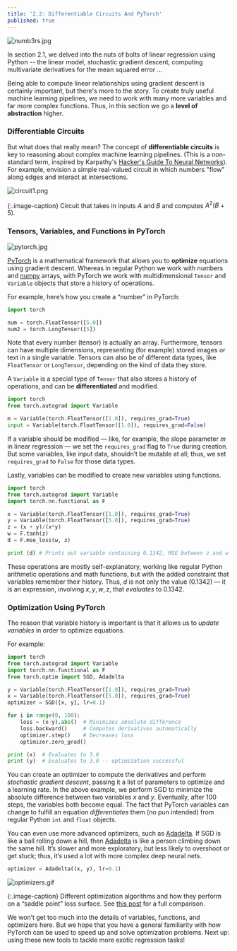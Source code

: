 ```yaml
---
title: '2.2: Differentiable Circuits And PyTorch'
published: true
---
```


![numb3rs.jpg]({{site.baseurl}}/media/numb3rs.jpg)

In section 2.1, we delved into the nuts of bolts of linear regression using Python -- the linear model, stochastic gradient descent, computing multivariate derivatives for the mean squared error ... 

Being able to compute linear relationships using gradient descent is certainly important, but there's more to the story. To create truly useful machine learning pipelines, we need to work with
many more variables and far more complex functions. Thus, in this section we go a **level of abstraction** higher.

### Differentiable Circuits

But what does that really mean? The concept of **differentiable circuits** is key to reasoning about complex machine learning pipelines. (This is a non-standard term, inspired by Karpathy's [Hacker's Guide To Neural Networks](http://karpathy.github.io/neuralnets/)). For example, envision a simple real-valued circuit in which numbers "flow" along edges and interact at intersections.

![circuit1.png]({{site.baseurl}}/media/circuit1.png)

{:.image-caption}
Circuit that takes in inputs $A$ and $B$ and computes $A^2(B + 5)$.







### Tensors, Variables, and Functions in PyTorch

![pytorch.jpg]({{site.baseurl}}/media/pytorch.jpg)

[PyTorch](http://pytorch.org/) is a mathematical framework that allows you to
**optimize** equations using gradient descent. Whereas in regular Python we work
with numbers and [numpy](http://www.numpy.org/) arrays, with PyTorch we work
with multidimensional `Tensor` and `Variable` objects that store a history of
operations.

For example, here’s how you create a “number” in PyTorch:

~~~ python
import torch

num = torch.FloatTensor([5.0])
num2 = torch.LongTensor([5])
~~~

Note that every number \(tensor\) is actually an array. Furthermore, tensors can
have multiple dimensions, representing \(for example\) stored images or text in a
single variable. Tensors can also be of different data types, like `FloatTensor` or
`LongTensor`, depending on the kind of data they store.

A `Variable` is a special type of `Tensor` that also stores a history of operations,
and can be **differentiated** and modified.

~~~ python
import torch
from torch.autograd import Variable

m = Variable(torch.FloatTensor([1.0]), requires_grad=True)
input = Variable(torch.FloatTensor([1.0]), requires_grad=False)
~~~

If a variable should be modified — like, for example, the slope parameter $m$ in
linear regression — we set the `requires_grad` flag to `True` during creation.
But some variables, like input data, shouldn’t be mutable at all; thus, we
set `requires_grad` to `False` for those data types.

Lastly, variables can be modified to create new variables using functions.

~~~ python
import torch
from torch.autograd import Variable
import torch.nn.functional as F

x = Variable(torch.FloatTensor([1.0]), requires_grad=True)
y = Variable(torch.FloatTensor([5.0]), requires_grad=True)
z = (x + y)/(x*y)
w = F.tanh(z)
d = F.mse_loss(w, z)

print (d) # Prints out variable containing 0.1342, MSE between z and w
~~~

These operations are mostly self-explanatory,
working like regular Python arithmetic operations and math functions, but
with the added constraint that variables remember their history. Thus, $d$ is
not only the value ($0.1342$) — it is an expression, involving $x, y, w, z$,
that *evaluates* to $0.1342$.

### Optimization Using PyTorch

The reason that variable history is important is that it allows us to *update
variables* in order to optimize equations.

For example:

~~~ python
import torch
from torch.autograd import Variable
import torch.nn.functional as F
from torch.optim import SGD, Adadelta

y = Variable(torch.FloatTensor([1.0]), requires_grad=True)
x = Variable(torch.FloatTensor([5.0]), requires_grad=True)
optimizer = SGD([x, y], lr=0.1)

for i in range(0, 100):
	loss = (x-y).abs()	# Minimizes absolute difference
	loss.backward()		# Computes derivatives automatically
	optimizer.step()	# Decreases loss
	optimizer.zero_grad()

print (x)  # Evaluates to 3.0
print (y)  # Evaluates to 3.0 -- optimization successful
~~~

You can create an optimizer to compute the derivatives and perform *stochastic
gradient descent*, passing it a list of parameters to optimize and a learning
rate. In the above example, we perform SGD to minimize the absolute difference
between two variables *x* and *y*. Eventually, after 100 steps, the variables
both become equal. The fact that PyTorch variables can change to fulfill an
equation *differentiates* them \(no pun intended\) from regular Python `int` and
`float` objects.

You can even use more advanced optimizers, such as
[Adadelta](https://arxiv.org/abs/1212.5701).
If SGD is like a ball rolling down a hill, then
[Adadelta](https://arxiv.org/abs/1212.5701)
is like a person climbing down the same hill. It’s slower and more exploratory,
but less likely to overshoot or get stuck; thus, it’s used a lot with more
complex deep neural nets.

~~~ python
optimizer = Adadelta((x, y), lr=0.1)
~~~

![optimizers.gif]({{site.baseurl}}/media/optimizers.gif)

{:.image-caption}
Different optimization algorithms and how they perform on a “saddle point” loss
surface. See [this post](http://int8.io/comparison-of-optimization-techniques-stochastic-gradient-descent-momentum-adagrad-and-adadelta/)
for a full comparison.

We won’t get too much into the details of variables, functions, and optimizers
here. But we hope that you have a general familiarity with how PyTorch can be
used to speed up and solve optimization problems. Next up: using these new tools to tackle
more exotic regression tasks!
